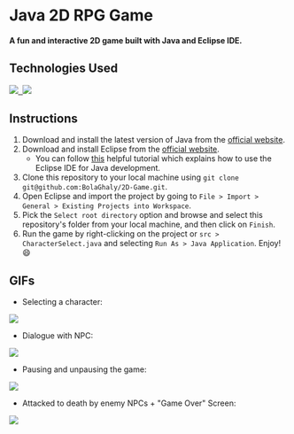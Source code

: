 # Java 2D RPG Game

#### A fun and interactive 2D game built with Java and Eclipse IDE.

## Technologies Used
<kbd> <a href="https://www.java.com/"> <img src="https://img.shields.io/badge/Java-E76F00?style=for-the-badge&logo=java&logoColor=white" /> </a> </kbd>
<kbd> <a href="https://www.eclipse.org/ide/"> <img src="https://img.shields.io/badge/Eclipse-4800C4?style=for-the-badge&logo=eclipse&logoColor=white" /> </a> </kbd>

## Instructions
1. Download and install the latest version of Java from the [official website](https://www.java.com/en/download/).
2. Download and install Eclipse from the [official website](https://www.eclipse.org/downloads/).
   * You can follow [this](https://www.vogella.com/tutorials/Eclipse/article.html) helpful tutorial which explains how to use the Eclipse IDE for Java development.
3. Clone this repository to your local machine using `git clone git@github.com:BolaGhaly/2D-Game.git`.
4. Open Eclipse and import the project by going to `File > Import > General > Existing Projects into Workspace`.
5. Pick the `Select root directory` option and browse and select this repository's folder from your local machine, and then click on `Finish`.
6. Run the game by right-clicking on the project or `src > CharacterSelect.java` and selecting `Run As > Java Application`. Enjoy! 😄

## GIFs
- Selecting a character:
<img src="https://user-images.githubusercontent.com/59656591/209458853-468bca01-cd51-4709-aeb9-0ed48d1698f4.gif" />

- Dialogue with NPC:
<img src="https://user-images.githubusercontent.com/59656591/209459174-e02c0347-1e88-4519-9bd2-b3bd9cf09daa.gif" />

- Pausing and unpausing the game:
<img src="https://user-images.githubusercontent.com/59656591/209484610-7c9fd839-d50f-4e04-9e54-e45d35b6a965.gif" />

- Attacked to death by enemy NPCs + "Game Over" Screen:
<img src="https://user-images.githubusercontent.com/59656591/209485461-d742c9b1-c9e5-43f1-8ee0-64f200658c6e.gif" />
